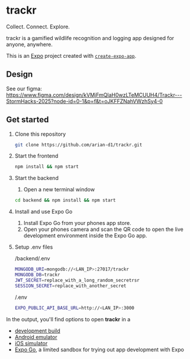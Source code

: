 # trackr 
Collect. Connect. Explore.

trackr is a gamified wildlife recognition and logging app 
designed for anyone, anywhere.

This is an [Expo](https://expo.dev) project created with [`create-expo-app`](https://www.npmjs.com/package/create-expo-app).

## Design
See our figma: https://www.figma.com/design/kVMjFmQlaH0wzLTeMCUUH4/Trackr---StormHacks-2025?node-id=0-1&p=f&t=oJKFFZNahVWzhSy4-0

## Get started
1. Clone this repository
   ```bash
   git clone https://github.com/arian-d1/trackr.git
2. Start the frontend
    ```bash
   npm install && npm start
   ```
3. Start the backend
   1. Open a new terminal window

   ```bash
   cd backend && npm install && npm start
   ```
4. Install and use Expo Go
   1. Install Expo Go from your phones app store.
   2. Open your phones camera and scan the QR code to open the live development environment inside the Expo Go app.
5. Setup .env files

   /backend/.env
   ```bash
   MONGODB_URI=mongodb://<LAN_IP>:27017/trackr
   MONGODB_DB=trackr
   JWT_SECRET=replace_with_a_long_random_secretrsr
   SESSION_SECRET=replace_with_another_secret
   ```

   /.env
   ```bash
   EXPO_PUBLIC_API_BASE_URL=http://<LAN_IP>:3000
   ```

In the output, you'll find options to open  **trackr**  in a
- [development build](https://docs.expo.dev/develop/development-builds/introduction/)
- [Android emulator](https://docs.expo.dev/workflow/android-studio-emulator/)
- [iOS simulator](https://docs.expo.dev/workflow/ios-simulator/)
- [Expo Go](https://expo.dev/go), a limited sandbox for trying out app development with Expo